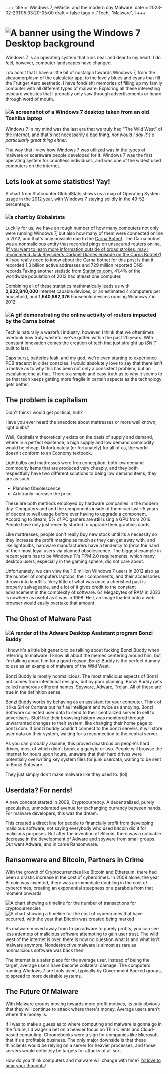 +++
title = 'Windows 7, eWaste, and the modern day Malware'
date = 2023-02-23T05:33:20-05:00
draft = false
tags = ['Tech', 'Malware', ]
+++
# ![A banner using the Windows 7 Desktop background](/posts/win7/banner.png)

Windows 7 is an operating system that runs near and dear to my heart. I do feel, however, computer landscapes have changed.

<!--more-->
I do admit that I have a little bit of nostalgia towards Windows 7, from the skeuomorphism of the calculator app, to the lovely blues and cyans that fill the Frutiger Aero aesthetic. I have fond(ish) memories of filling up my family computer with all different types of malware. Exploring all these interesting osbcure websites that I probably only saw through advertisements or heard through word of mouth.

### ![A screenshot of a Windows 7 desktop taken from an old Toshiba laptop](/posts/win7/win7desktop.png)

Windows 7 in my mind was the last era that we truly had "The Wild West" of the internet, and that's not necessarily a bad thing, *nor would I say it's a particularly great thing either*.

The way that I view how Windows 7 was utilized was in the types of malware or scareware people developed for it. Windows 7 was the first operating system for countless individuals, and was one of the widest used computers on the internet.
## Lets look at some statistics! Yay!
A chart from Statcounter GlobalStats shows us a map of Operating System usage in the 2012 year, with Windows 7 staying solidly in the 49-52 percentage.

### ![a chart by Globalstats](/posts/win7/globalstatschart.png)

Luckily for us, we have an rough number of how many computers not only were running Windows 7, but also how many of them were connected online in 2012, and that's only possible due to the [Carna Botnet](https://en.wikipedia.org/wiki/Carna_botnet). The Carna botnet was a nonmalicious entity that recorded pings on unsecured routers online. ([If you want to learn more information outside of broad strokes, may I recommend Jack Rhysider's Darknet Diaries episode on the Carna Botnet?](https://darknetdiaries.com/episode/13/)) All you really need to know about the Carna botnet for this post is that it recorded 1.3 billion active addresses and 729 million reported DNS records.Taking another statistic from [Statistica.com](https://www.statista.com/statistics/748551/worldwide-households-with-computer/), 41.4% of the worldwide population of 2012 had atleast one computer.

Combining all of these statistics mathmatically leads us with **2,922,840,000** internet capable devices, or an estimated 4 computers per household, and **1,640,882,376** household devices running Windows 7 in 2012.

### ![A gif demonstrating the online activity of routers impacted by the Carna botnet](https://upload.wikimedia.org/wikipedia/commons/1/1a/Carnabotnet_geovideo_lowres.gif)

Tech is naturally a wasteful industry, however, I think that we oftentimes overlook how truly wasteful we've gotten within the past 20 years. With constant innovation comes the creation of tech that just straight up *ISN'T* built to last.

Caps burst, batteries leak, and my god, we're even starting to experience PCB tracerot in older consoles. I would absolutely love to say that there isn't a motive as to why this has been not only a consistent problem, but an escalating one at that. There's a simple and easy truth as to why it seems to be that tech keeps getting more fragile in certain aspects as the technology gets better.

## The problem is capitalism
Didn't think I would get political, huh?

Have you ever heard the anecdote about mattresses or more well known, light bulbs?

Well, Capitalism theoretically exists on the basis of supply and demand, where in a perfect existence, a high supply and low demand commodity would be cheap. Unfortunately (or fortunately) for all of us, the world doesn't conform to an Economy textbook.

Lightbulbs and mattresses were fron conception, both low demand commodity items that are produced very cheaply, and they both respectfully have two different solutions to being low demand items, they are as such:
* Planned Obsolescence
* Arbitrarily increase the price

These are both methods employed by hardware companies in the modern day. Computers and and the components inside of them can last ~5 years of decent to well usage before ever having to upgrade a component. According to Steam, 5% of PC gamers are **still** using a GPU from 2016. People have only just recently started to upgrade their graphics cards.

Like mattresses, people don't really buy new stock until its a necessity so they increase the profit margins as much as they can get away with, and like lightbulbs, hardware manufacturers have a tendency to *force* the hand of their most loyal users via planned obsolescence. The biggest example in recent years has to be Windows 11's TPM 2.0 requirements, which many desktop users, especially in the gaming sphere, did not care about.

Unfortunately, we can view the 1.6 million Windows 7 users in 2012 also as the number of computers laptops, their components, and their accessories thrown into landfills. Very little of what was once a cherished past is properly salvageable, and a lot of it gives credit to the constant advancement in the complexity of software. 64 Megabytes of RAM in 2023 is nowhere as useful as it was in 1998. Hell, an image loaded onto a web browser would easily overtake that amount.

## The Ghost of Malware Past
### ![A render of the Adware Desktop Assistant program Bonzi Buddy](https://upload.wikimedia.org/wikipedia/en/9/9d/Bonzi_Buddy.png)

I know it's a little bit generic to be talking about fucking Bonzi Buddy when referring to malware. I know all about the memes centering around him, but I'm talking about him for a good reason. Bonzi Buddy is the perfect dummy to use as an example of malware of the Wild West.

Bonzi Buddy is mostly nonmalicious. The most malicious aspects of Bonzi not comes from intentional designs, but by poor planning. Bonzi Buddy gets called numerous different names. Spyware, Adware, Trojan. All of these are true in the definition sense.

Bonzi Buddy works by behaving as an assistant for your computer. Think of it like Siri or Cortana but half as intelligent and twice as annoying. Bonzi Software collected user data to send to their centralized server to sell to advertisers. Stuff like their browsing history was monitored through unwarranted changes to their system, like changing their home page to bonzi.com. If bonzi buddy couldn't connect to the bonzi servers, it will store user data on their system, waiting for a reconnection to the central server.

As you can probably assume, this proved disastrous on people's hard drives, most of which didn't break a gigabyte or two. People will browse the internet for hours upon hours, unaware that their hard drives were potentially overwriting key system files for junk userdata, waiting to be sent to Bonzi Software.

They just simply don't make malware like they used to. (lol)

## Userdata? For nerds!
A new concept started in 2009, Cryptocurrency. A decentralized, purely speculative, unmoderated avenue for exchanging currency between hands. For malware developers, this was the dream.

This created a direct line for people to financially profit from developing malicious software, not saying everybody who used bitcoin did it for malicious purposes. But after the invention of Bitcoin, there was a noticable decrease in the development of Adware and spyware from small groups. Out went Adware, and in came Ransomware.

## Ransomware and Bitcoin, Partners in Crime
With the growth of Cryptocurrencies like Bitcoin and Ethereum, there had been a drastic increase in the cost of cybercrimes. In 2009 alone, the year Bitcoin was invented, there was an immediate doubling in the cost of cybercrimes, creating an exponential steepness or a parabola from that moment onwards.

![A chart showing a timeline for the number of transactions for cryptocurrencies](/posts/win7/transactionscrypto.png)![A chart showing a timeline for the cost of cybercrimes that have occurred, with the year that Bitcoin was created being marked](/posts/win7/cybercrimechart.png)

As malware moved away from trojan adware to purely profits, you can see less attempts of malicious software attempting to gain user trust. The wild west of the internet is over, there is now no question what is and what isn't malware anymore. Nondestructive malware is almost as rare as nonmalicious software was back then.

The internet is a safer place for the average user. Instead of being the target, average users have become collateral damage. The computers running Windows 7 are tools used, typically by Government Backed groups, to spread to more desirable systems.
## The Future Of Malware
With Malware groups moving towards more profit motives, its only obvious that they will continue to attack where there's money. Average users aren't where the money is.

If I was to make a guess as to where computing and malware is gonna go in the future, I'd wager a bet on a heavier focus on Thin Clients and Cloud-based computing. Chromebooks were a sign for companies like Microsoft that it's a profitable business. The only major downside is that these thinclients would be relying on a server for heavier processes, and those servers would definitely be targets for attacks of all sort.

How do you think computers and malware will change with time? [I'd love to hear your thoughts](https://wetdry.world/@ioletsgo/111199759552863724)!
